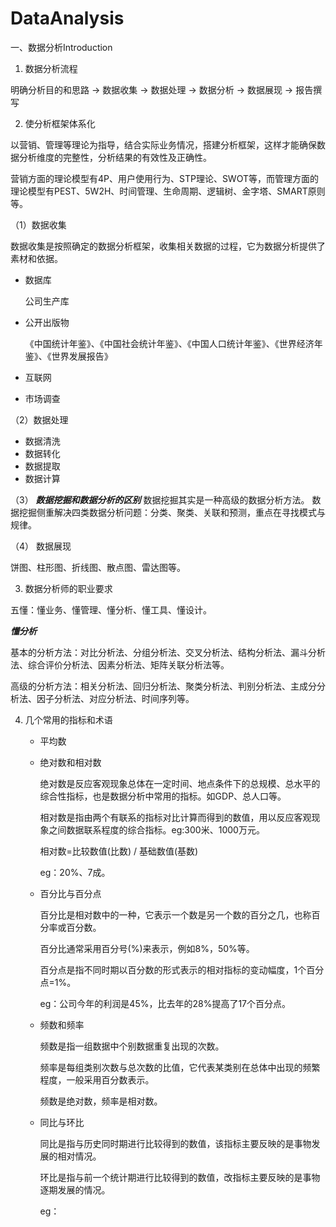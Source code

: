 # DataAnalysis

一、数据分析Introduction

1. 数据分析流程

明确分析目的和思路 -> 数据收集 -> 数据处理 -> 数据分析 -> 数据展现 -> 报告撰写

2. 使分析框架体系化

以营销、管理等理论为指导，结合实际业务情况，搭建分析框架，这样才能确保数据分析维度的完整性，分析结果的有效性及正确性。

营销方面的理论模型有4P、用户使用行为、STP理论、SWOT等，而管理方面的理论模型有PEST、5W2H、时间管理、生命周期、逻辑树、金字塔、SMART原则等。

（1）数据收集

数据收集是按照确定的数据分析框架，收集相关数据的过程，它为数据分析提供了素材和依据。

- 数据库

  公司生产库

- 公开出版物

  《中国统计年鉴》、《中国社会统计年鉴》、《中国人口统计年鉴》、《世界经济年鉴》、《世界发展报告》

- 互联网

- 市场调查

（2）数据处理
- 数据清洗
- 数据转化
- 数据提取
- 数据计算

（3） ***数据挖掘和数据分析的区别***
数据挖掘其实是一种高级的数据分析方法。
数据挖掘侧重解决四类数据分析问题：分类、聚类、关联和预测，重点在寻找模式与规律。

（4） 数据展现

饼图、柱形图、折线图、散点图、雷达图等。

3. 数据分析师的职业要求

五懂：懂业务、懂管理、懂分析、懂工具、懂设计。

***懂分析***

基本的分析方法：对比分析法、分组分析法、交叉分析法、结构分析法、漏斗分析法、综合评价分析法、因素分析法、矩阵关联分析法等。

高级的分析方法：相关分析法、回归分析法、聚类分析法、判别分析法、主成分分析法、因子分析法、对应分析法、时间序列等。

4. 几个常用的指标和术语

   - 平均数

   - 绝对数和相对数

     绝对数是反应客观现象总体在一定时间、地点条件下的总规模、总水平的综合性指标，也是数据分析中常用的指标。如GDP、总人口等。

     相对数是指由两个有联系的指标对比计算而得到的数值，用以反应客观现象之间数据联系程度的综合指标。eg:300米、1000万元。

     相对数=比较数值(比数) / 基础数值(基数)

     eg：20%、7成。

   - 百分比与百分点

     百分比是相对数中的一种，它表示一个数是另一个数的百分之几，也称百分率或百分数。

     百分比通常采用百分号(%)来表示，例如8%，50%等。

     百分点是指不同时期以百分数的形式表示的相对指标的变动幅度，1个百分点=1%。

     eg：公司今年的利润是45%，比去年的28%提高了17个百分点。

   - 频数和频率

     频数是指一组数据中个别数据重复出现的次数。

     频率是每组类别次数与总次数的比值，它代表某类别在总体中出现的频繁程度，一般采用百分数表示。

     频数是绝对数，频率是相对数。

   - 同比与环比

     同比是指与历史同时期进行比较得到的数值，该指标主要反映的是事物发展的相对情况。

     环比是指与前一个统计期进行比较得到的数值，改指标主要反映的是事物逐期发展的情况。

     eg：

     

